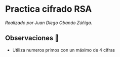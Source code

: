 # Practica cifrado RSA

_Realizado por Juan Diego Obando Zúñiga._


## Observaciones 🚀
* Utiliza numeros primos con un máximo de 4 cifras

